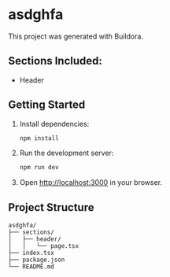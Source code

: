 # asdghfa

This project was generated with Buildora.

## Sections Included:
- Header

## Getting Started

1. Install dependencies:
   ```bash
   npm install
   ```

2. Run the development server:
   ```bash
   npm run dev
   ```

3. Open [http://localhost:3000](http://localhost:3000) in your browser.

## Project Structure

```
asdghfa/
├── sections/
│   ├── header/
│   │   └── page.tsx
├── index.tsx
├── package.json
└── README.md
```

